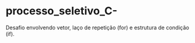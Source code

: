 # processo_seletivo_C-
Desafio envolvendo vetor, laço de repetição (for) e estrutura de condição (if). 
